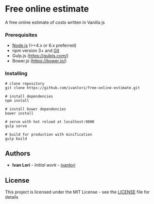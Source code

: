 # Free online estimate

A free online estimate of costs written in Vanilla js

### Prerequisites

- [Node.js](https://nodejs.org/en/) (>=4.x or 6.x preferred)
- npm version 3+ and [Git](https://git-scm.com/)
- Gulp.js (https://gulpjs.com/)
- Bower.js (https://bower.io/)

### Installing

```
# clone repository
git clone https://github.com/ivanlori/free-online-estimate.git

# install dependencies
npm install

# install bower dependencies
bower install

# serve with hot reload at localhost:9000
gulp serve

# build for production with minification
gulp build

```

## Authors

* **Ivan Lori** - *Initial work* - [ivanlori](https://github.com/ivanlori)

## License

This project is licensed under the MIT License - see the [LICENSE](LICENSE) file for details
